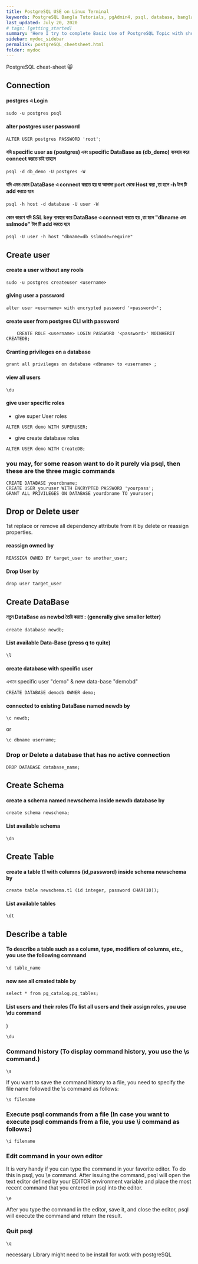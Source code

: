 ```yaml
---
title: PostgreSQL USE on Linux Terminal
keywords: PostgreSQL Bangla Tutorials, pgAdmin4, psql, database, bangla PostgreSQL, Bangla Python, Blog Bangla, Monad wizard
last_updated: July 20, 2020
# tags: [getting_started]
summary: 'Here I try to complete Basic Use of PostgreSQL Topic with short note. '
sidebar: mydoc_sidebar
permalink: postgreSQL_cheetsheet.html
folder: mydoc
---
```


PostgreSQL cheat-sheet 😸

## Connection

#### postgres এ Login

```
sudo -u postgres psql
```

#### alter postgres user password

```
ALTER USER postgres PASSWORD 'root';
```

#### যদি specific user as (postgres) এবং specific DataBase as (db_demo) ব্যবহার করে connect করতে চাই তাহলে

```
psql -d db_demo -U postgres -W
```

#### যদি এমন কোন DataBase এ connect করতে হয় যা আলাদা port থেকে Host করা ,তা হলে -h টাগ টি add করতে হবে

```
psql -h host -d database -U user -W

```

#### কোন কারণে যদি SSL key ব্যবহার করে DataBase এ connect করতে হয় ,তা হলে "dbname এবং sslmode" টাগ টি add করতে হবে

```
psql -U user -h host "dbname=db sslmode=require"

```

## Create user

#### create a user without any rools

```
sudo -u postgres createuser <username>
```

#### giving user a password

```
alter user <username> with encrypted password '<password>';
```

#### create user from postgres CLI with password

```
    CREATE ROLE <username> LOGIN PASSWORD '<password>' NOINHERIT CREATEDB;
```

#### Granting privileges on a database

```
grant all privileges on database <dbname> to <username> ;
```

#### view all users

```
\du
```

#### give user specific roles

-   give super User roles

```
ALTER USER demo WITH SUPERUSER;
```

-   give create database roles

```
ALTER USER demo WITH CreateDB;
```

### you may, for some reason want to do it purely via psql, then these are the three magic commands

```
CREATE DATABASE yourdbname;
CREATE USER youruser WITH ENCRYPTED PASSWORD 'yourpass';
GRANT ALL PRIVILEGES ON DATABASE yourdbname TO youruser;

```

## Drop or Delete user

1st replace or remove all dependency attribute from it by delete or reassign properties.

#### reassign owned by

```
REASSIGN OWNED BY target_user to another_user;
```

#### Drop User by

```
drop user target_user
```

## Create DataBase

#### নতুন DataBase as newbd তৈরি করতে : (generally give smaller letter)

```
create database newdb;
```

#### List available Data-Base (press q to quite)

```
\l
```

#### create database with specific user

এখানে specific user "demo" & new data-base "demobd"

```
CREATE DATABASE demodb OWNER demo;
```

#### connected to existing DataBase named newdb by

```
\c newdb;
```

or

```
\c dbname username;
```

### Drop or Delete a database that has no active connection

```
DROP DATABASE database_name;
```

## Create Schema

#### create a schema named newschema inside newdb database by

```
create schema newschema;
```

#### List available schema

```
\dn
```

## Create Table

#### create a table t1 with columns (id,password) inside schema newschema by

```
create table newschema.t1 (id integer, password CHAR(10));
```

#### List available tables

```
\dt

```

## Describe a table

#### To describe a table such as a column, type, modifiers of columns, etc., you use the following command

```
\d table_name

```

#### now see all created table by

```
select * from pg_catalog.pg_tables;
```

#### List users and their roles (To list all users and their assign roles, you use \du command

)

```
\du
```

### Command history (To display command history, you use the \s command.)

```
\s
```

If you want to save the command history to a file, you need to specify the file name followed the \s command as follows:

```
\s filename
```

### Execute psql commands from a file (In case you want to execute psql commands from a file, you use \i command as follows:)

```
\i filename
```

### Edit command in your own editor

It is very handy if you can type the command in your favorite editor. To do this in psql, you \e command. After issuing the command, psql will open the text editor defined by your EDITOR environment variable and place the most recent command that you entered in psql into the editor.

```
\e
```

After you type the command in the editor, save it, and close the editor, psql will execute the command and return the result.

### Quit psql

```
\q
```

necessary Library might need to be install for wotk with postgreSQL

```

```

